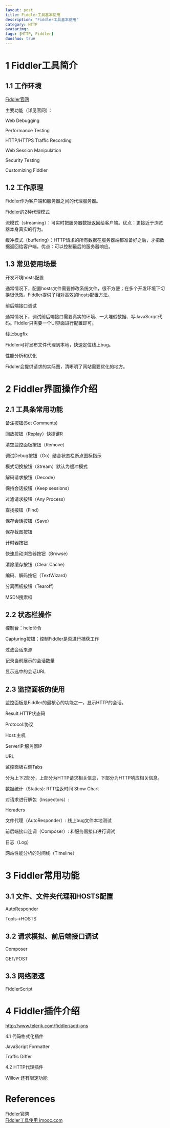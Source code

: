 ```yaml
---
layout: post
title: Fiddler工具基本使用
description: "Fiddler工具基本使用"
category: HTTP
avatarimg:
tags: [HTTP, Fiddler]
duoshuo: true
---
```


# 1 Fiddler工具简介

## 1.1 工作环境

[Fiddler官网](http://www.telerik.com/fiddler)

主要功能（详见官网）：

Web Debugging

Performance Testing

HTTP/HTTPS Traffic Recording

Web Session Manipulation

Security Testing

Customizing Fiddler

## 1.2 工作原理

Fiddler作为客户端和服务器之间的代理服务器。

Fiddler的2种代理模式

流模式（streaming）：可实时把服务器数据返回给客户端。优点：更接近于浏览器本身真实的行为。

缓冲模式（buffering）：HTTP请求的所有数据在服务器端都准备好之后，才把数据返回给客户端。优点：可以控制最后的服务器响应。

## 1.3 常见使用场景

开发环境hosts配置

通常情况下，配置hosts文件需要修改系统文件，很不方便；在多个开发环境下切换很低效。Fiddler提供了相对高效的hosts配置方法。

前后端接口调试

通常情况下，调试前后端接口需要真实的环境、一大堆假数据、写JavaScript代码。Fiddler只需要一个UI界面进行配置即可。

线上bugfix

Fiddler可将发布文件代理到本地，快速定位线上bug。

性能分析和优化

Fiddler会提供请求的实际图，清晰明了网站需要优化的地方。

# 2 Fiddler界面操作介绍

## 2.1 工具条常用功能

备注按钮(Set Comments)

回放按钮（Replay）快捷键R

清空监控面板按钮（Remove）

调试Debug按钮（Go）结合状态栏断点图标指示

模式切换按钮（Stream）默认为缓冲模式

解码请求按钮（Decode）

保持会话按钮（Keep sessions）

过滤请求按钮（Any Process）

查找按钮（Find）

保存会话按钮（Save）

保存截图按钮

计时器按钮

快速启动浏览器按钮（Browse）

清除缓存按钮（Clear Cache）

编码、解码按钮（TextWizard）

分离面板按钮（Tearoff）

MSDN搜索框

## 2.2 状态栏操作

控制台：help命令

Capturing按钮：控制Fiddler是否进行捕获工作

过滤会话来源

记录当前展示的会话数量

显示选中的会话URL

## 2.3 监控面板的使用

监控面板是Fiddler的最核心的功能之一，显示HTTP的会话。

Result:HTTP状态码

Protocol:协议

Host:主机

ServerIP:服务器IP

URL

监控面板右侧Tabs

分为上下2部分，上部分为HTTP请求相关信息，下部分为HTTP响应相关信息。

数据统计（Statics): RTT往返时间 Show Chart

对请求进行解包（Inspectors）:

Heraders

文件代理（AutoResponder）: 线上bug文件本地测试

前后端接口连调（Composer）: 和服务器接口进行调试

日志（Log）

网站性能分析的时间线（Timeline）

# 3 Fiddler常用功能

## 3.1 文件、文件夹代理和HOSTS配置

AutoResponder

Tools->HOSTS

## 3.2 请求模拟、前后端接口调试

Composer

GET/POST

## 3.3 网络限速

FiddlerScript

# 4 Fiddler插件介绍

http://www.telerik.com/fiddler/add-ons

4.1 代码格式化插件

JavaScript Formatter

Traffic Differ

4.2 HTTP代理插件

Willow 还有限速功能

# References
[Fiddler官网](http://www.telerik.com/fiddler)  
[Fiddler工具使用 imooc.com](http://www.imooc.com/learn/37) 

